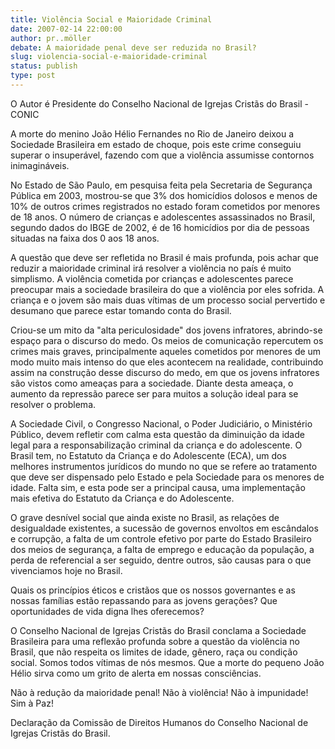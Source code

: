 ```yaml
---
title: Violência Social e Maioridade Criminal 
date: 2007-02-14 22:00:00
author: pr..möller
debate: A maioridade penal deve ser reduzida no Brasil?
slug: violencia-social-e-maioridade-criminal
status: publish 
type: post
---
```


O Autor é Presidente do Conselho Nacional de Igrejas Cristãs do Brasil - CONIC  

 A morte do menino João Hélio Fernandes no Rio de Janeiro deixou a Sociedade Brasileira em estado de choque, pois este crime conseguiu superar o insuperável, fazendo com que a violência assumisse contornos inimagináveis.  

  

  

 No Estado de São Paulo, em pesquisa feita pela Secretaria de Segurança Pública em 2003, mostrou-se que 3% dos homicídios dolosos e menos de 10% de outros crimes registrados no estado foram cometidos por menores de 18 anos. O número de crianças e adolescentes assassinados no Brasil, segundo dados do IBGE de 2002, é de 16 homicídios por dia de pessoas situadas na faixa dos 0 aos 18 anos.  

  

  

 A questão que deve ser refletida no Brasil é mais profunda, pois achar que reduzir a maioridade criminal irá resolver a violência no país é muito simplismo. A violência cometida por crianças e adolescentes parece preocupar mais a sociedade brasileira do que a violência por eles sofrida. A criança e o jovem são mais duas vítimas de um processo social pervertido e desumano que parece estar tomando conta do Brasil.   

  

  

 Criou-se um mito da "alta periculosidade" dos jovens infratores, abrindo-se espaço para o discurso do medo. Os meios de comunicação repercutem os crimes mais graves, principalmente aqueles cometidos por menores de um modo muito mais intenso do que eles acontecem na realidade, contribuindo assim na construção desse discurso do medo, em que os jovens infratores são vistos como ameaças para a sociedade. Diante desta ameaça, o aumento da repressão parece ser para muitos a solução ideal para se resolver o problema.   

  

  

 A Sociedade Civil, o Congresso Nacional, o Poder Judiciário, o Ministério Público, devem refletir com calma esta questão da diminuição da idade legal para a responsabilização criminal da criança e do adolescente. O Brasil tem, no Estatuto da Criança e do Adolescente (ECA), um dos melhores instrumentos jurídicos do mundo no que se refere ao tratamento que deve ser dispensado pelo Estado e pela Sociedade para os menores de idade. Falta sim, e esta pode ser a principal causa, uma implementação mais efetiva do Estatuto da Criança e do Adolescente.  

  

  

 O grave desnível social que ainda existe no Brasil, as relações de desigualdade existentes, a sucessão de governos envoltos em escândalos e corrupção, a falta de um controle efetivo por parte do Estado Brasileiro dos meios de segurança, a falta de emprego e educação da população, a perda de referencial a ser seguido, dentre outros, são causas para o que vivenciamos hoje no Brasil.  

  

  

 Quais os princípios éticos e cristãos que os nossos governantes e as nossas famílias estão repassando para as jovens gerações? Que oportunidades de vida digna lhes oferecemos?  

  

  

 O Conselho Nacional de Igrejas Cristãs do Brasil conclama a Sociedade Brasileira para uma reflexão profunda sobre a questão da violência no Brasil, que não respeita os limites de idade, gênero, raça ou condição social. Somos todos vítimas de nós mesmos. Que a morte do pequeno João Hélio sirva como um grito de alerta em nossas consciências.   

  

Não à redução da maioridade penal! Não à violência! Não à impunidade! Sim à Paz!  

  

Declaração da Comissão de Direitos Humanos do Conselho Nacional de Igrejas Cristãs do Brasil.
